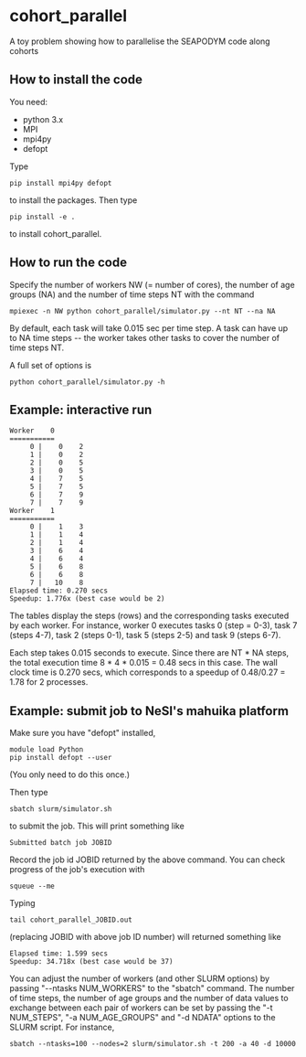 # cohort_parallel
A toy problem showing how to parallelise the SEAPODYM code along cohorts

## How to install the code

You need:
 * python 3.x
 * MPI
 * mpi4py
 * defopt

Type 
```
pip install mpi4py defopt
```
to install the packages. Then type
```
pip install -e .
```
to install cohort_parallel.

## How to run the code

Specify the number of workers NW (= number of cores), the number of age groups (NA) and the number of time steps NT with the command
```
mpiexec -n NW python cohort_parallel/simulator.py --nt NT --na NA
```
By default, each task will take 0.015 sec per time step. A task can have up to NA time steps -- the worker takes other tasks to cover the number of time steps NT. 

A full set of options is
```
python cohort_parallel/simulator.py -h
```

## Example: interactive run

```
Worker    0
===========
     0 |    0    2 
     1 |    0    2 
     2 |    0    5 
     3 |    0    5 
     4 |    7    5 
     5 |    7    5 
     6 |    7    9 
     7 |    7    9 
Worker    1
===========
     0 |    1    3 
     1 |    1    4 
     2 |    1    4 
     3 |    6    4 
     4 |    6    4 
     5 |    6    8 
     6 |    6    8 
     7 |   10    8 
Elapsed time: 0.270 secs
Speedup: 1.776x (best case would be 2)
```
The tables display the steps (rows) and the corresponding tasks executed by each worker. For instance, worker 0 executes tasks 0 (step = 0-3), task 7 (steps 4-7), task 2 (steps 0-1), task 5 (steps 2-5) and task 9 (steps 6-7).

Each step takes 0.015 seconds to execute. Since there are NT * NA steps, the total execution time 8 * 4 * 0.015 = 0.48 secs in this case. The wall clock time is 0.270 secs, which corresponds to a speedup of 0.48/0.27 = 1.78 for 2 processes.


## Example:  submit job to NeSI's mahuika platform

Make sure you have "defopt" installed,
```
module load Python
pip install defopt --user
```
(You only need to do this once.)

Then type
```
sbatch slurm/simulator.sh
```
to submit the job. This will print something like
```
Submitted batch job JOBID
```
Record the job id JOBID returned by the above command. You can check progress of the job's execution with
```
squeue --me
```

Typing
```
tail cohort_parallel_JOBID.out
```
(replacing JOBID with above job ID number) will returned something like
```
Elapsed time: 1.599 secs
Speedup: 34.718x (best case would be 37)
```

You can adjust the number of workers (and other SLURM options) by passing "--ntasks NUM_WORKERS" to the "sbatch" command. The number of time steps, the number of age groups and the number of data values to exchange between each pair of workers can be set by passing the "-t NUM_STEPS", "-a NUM_AGE_GROUPS" and "-d NDATA" options to the SLURM script. For instance,
```
sbatch --ntasks=100 --nodes=2 slurm/simulator.sh -t 200 -a 40 -d 10000
```








